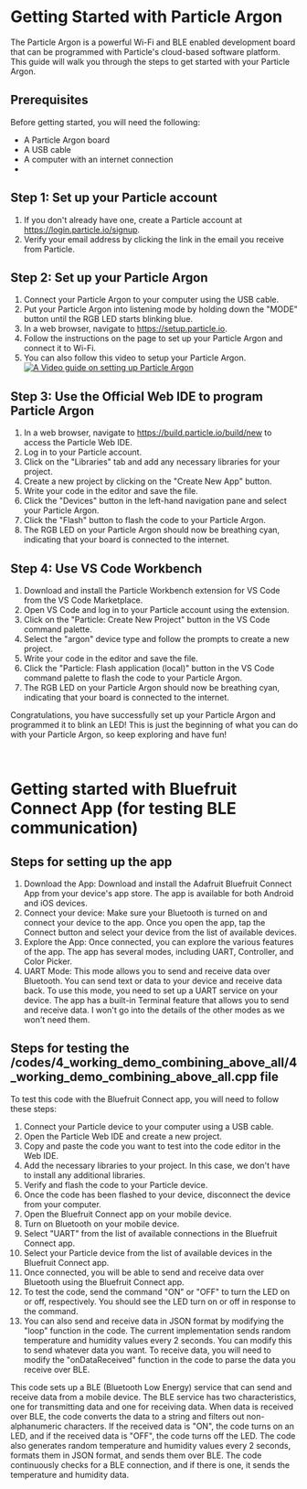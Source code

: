 # Getting Started with Particle Argon

The Particle Argon is a powerful Wi-Fi and BLE enabled development board that can be programmed with Particle's cloud-based software platform. This guide will walk you through the steps to get started with your Particle Argon.

## Prerequisites

Before getting started, you will need the following:

- A Particle Argon board
- A USB cable
- A computer with an internet connection
- 

## Step 1: Set up your Particle account

1. If you don't already have one, create a Particle account at https://login.particle.io/signup.
2. Verify your email address by clicking the link in the email you receive from Particle.

## Step 2: Set up your Particle Argon

1. Connect your Particle Argon to your computer using the USB cable.
2. Put your Particle Argon into listening mode by holding down the "MODE" button until the RGB LED starts blinking blue.
3. In a web browser, navigate to https://setup.particle.io.
4. Follow the instructions on the page to set up your Particle Argon and connect it to Wi-Fi.
5. You can also follow this video to setup your Particle Argon.
[![A Video guide on setting up Particle Argon](https://img.youtube.com/vi/xK20wrWDduQ/0.jpg)](https://www.youtube.com/watch?v=xK20wrWDduQ)

## Step 3: Use the Official Web IDE to program Particle Argon

1. In a web browser, navigate to https://build.particle.io/build/new to access the Particle Web IDE.
2. Log in to your Particle account.
3. Click on the "Libraries" tab and add any necessary libraries for your project.
4. Create a new project by clicking on the "Create New App" button.
5. Write your code in the editor and save the file.
6. Click the "Devices" button in the left-hand navigation pane and select your Particle Argon.
7. Click the "Flash" button to flash the code to your Particle Argon.
8. The RGB LED on your Particle Argon should now be breathing cyan, indicating that your board is connected to the internet.

## Step 4: Use VS Code Workbench

1. Download and install the Particle Workbench extension for VS Code from the VS Code Marketplace.
2. Open VS Code and log in to your Particle account using the extension.
3. Click on the "Particle: Create New Project" button in the VS Code command palette.
4. Select the "argon" device type and follow the prompts to create a new project.
5. Write your code in the editor and save the file.
6. Click the "Particle: Flash application (local)" button in the VS Code command palette to flash the code to your Particle Argon.
7. The RGB LED on your Particle Argon should now be breathing cyan, indicating that your board is connected to the internet.

Congratulations, you have successfully set up your Particle Argon and programmed it to blink an LED! This is just the beginning of what you can do with your Particle Argon, so keep exploring and have fun!

<br>

# Getting started with Bluefruit Connect App (for testing BLE communication)

## Steps for setting up the app

1. Download the App: Download and install the Adafruit Bluefruit Connect App from your device's app store. The app is available for both Android and iOS devices.
2. Connect your device: Make sure your Bluetooth is turned on and connect your device to the app. Once you open the app, tap the Connect button and select your device from the list of available devices.
3. Explore the App: Once connected, you can explore the various features of the app. The app has several modes, including UART, Controller, and Color Picker.
4. UART Mode: This mode allows you to send and receive data over Bluetooth. You can send text or data to your device and receive data back. To use this mode, you need to set up a UART service on your device. The app has a built-in Terminal feature that allows you to send and receive data. I won't go into the details of the other modes as we won't need them.

## Steps for testing the /codes/4_working_demo_combining_above_all/4_working_demo_combining_above_all.cpp file

To test this code with the Bluefruit Connect app, you will need to follow these steps:

1. Connect your Particle device to your computer using a USB cable.
2. Open the Particle Web IDE and create a new project.
3. Copy and paste the code you want to test into the code editor in the Web IDE.
4. Add the necessary libraries to your project. In this case, we don't have to install any additional libraries.
5. Verify and flash the code to your Particle device.
6. Once the code has been flashed to your device, disconnect the device from your computer.
7. Open the Bluefruit Connect app on your mobile device.
8. Turn on Bluetooth on your mobile device.
9. Select "UART" from the list of available connections in the Bluefruit Connect app.
10. Select your Particle device from the list of available devices in the Bluefruit Connect app.
11. Once connected, you will be able to send and receive data over Bluetooth using the Bluefruit Connect app.
12. To test the code, send the command "ON" or "OFF" to turn the LED on or off, respectively. You should see the LED turn on or off in response to the command.
13. You can also send and receive data in JSON format by modifying the "loop" function in the code. The current implementation sends random temperature and humidity values every 2 seconds. You can modify this to send whatever data you want. To receive data, you will need to modify the "onDataReceived" function in the code to parse the data you receive over BLE.

This code sets up a BLE (Bluetooth Low Energy) service that can send and receive data from a mobile device. The BLE service has two characteristics, one for transmitting data and one for receiving data. When data is received over BLE, the code converts the data to a string and filters out non-alphanumeric characters. If the received data is "ON", the code turns on an LED, and if the received data is "OFF", the code turns off the LED. The code also generates random temperature and humidity values every 2 seconds, formats them in JSON format, and sends them over BLE. The code continuously checks for a BLE connection, and if there is one, it sends the temperature and humidity data.